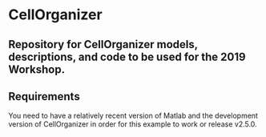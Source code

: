 # CellOrganizer
## Repository for CellOrganizer models, descriptions, and code to be used for the 2019 Workshop.

## Requirements
  You need to have a relatively recent version of Matlab and the development
  version of CellOrganizer in order for this example to work or release v2.5.0.


